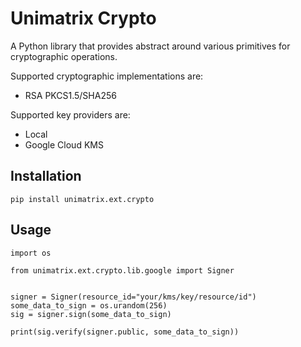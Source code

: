 # Unimatrix Crypto

A Python library that provides abstract around various primitives
for cryptographic operations.

Supported cryptographic implementations are:

- RSA PKCS1.5/SHA256


Supported key providers are:

- Local
- Google Cloud KMS


## Installation

```
pip install unimatrix.ext.crypto
```

## Usage

```
import os

from unimatrix.ext.crypto.lib.google import Signer


signer = Signer(resource_id="your/kms/key/resource/id")
some_data_to_sign = os.urandom(256)
sig = signer.sign(some_data_to_sign)

print(sig.verify(signer.public, some_data_to_sign))
```
